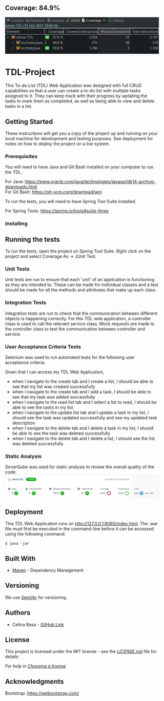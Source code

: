 ## Coverage: 84.9%  
![Coverage screenshot](https://github.com/CelinaQA/TDL-Project/blob/featureWebsite/Documentation/Coverage.png)

# TDL-Project
This To-do List (TDL) Web Application was designed with full CRUD capabilities so that a user can create a to-do list with multiple tasks assigned to it.  They can keep track with their progress by updating the tasks to mark them as completed, as well as being able to view and delete tasks in a list.

## Getting Started

These instructions will get you a copy of the project up and running on your local machine for development and testing purposes. See deployment for notes on how to deploy the project on a live system.

### Prerequisites
You will need to have Java and Git Bash installed on your computer to run the TDL.  
  
For Java: https://www.oracle.com/java/technologies/javase/jdk14-archive-downloads.html  
For Git Bash: https://git-scm.com/download/win 

To run the tests, you will need to have Spring Tool Suite installed.  

For Spring Tools: https://spring.io/tools#suite-three

### Installing

## Running the tests

To run the tests, open the project on Spring Tool Suite.  Right click on the project and select Coverage As -> JUnit Test.

### Unit Tests 
Unit tests are run to ensure that each 'unit' of an application is functioning as they are intended to.  These can be made for individual classes and a test should be made for all the methods and attributes that make up each class.  

### Integration Tests 
Integration tests are run to check that the communication between different objects is happening correctly.  For this TDL web application, a controller class is used to call the relevant service class.  Mock requests are made to the controller class to test the communication between controller and service.

### User Acceptance Criteria Tests
Selenium was used to run automated tests for the following user acceptance criteria:  
  
Given that I can access my TDL Web Application,  
* when I navigate to the create tab and I create a list, I should be able to see that my list was created successfully 
* when I navigate to the create tab and I add a task, I should be able to see that my task was added successfully 
* when I navigate to the read list tab and I select a list to read, I should be able to see the tasks in my list 
* when I navigate to the update list tab and I update a task in my list, I should see the task was updated successfully and see my updated task description 
* when I navigate to the delete tab and I delete a task in my list, I should be able to see the task was deleted successfully 
* when I navigate to the delete tab and I delete a list, I should see the list was deleted successfully 

### Static Analysis
SonarQube was used for static analysis to review the overall quality of the code:
![Coverage screenshot](https://github.com/CelinaQA/TDL-Project/blob/featureWebsite/Documentation/SonarQube-screenshot.png)

## Deployment
This TDL Web Application runs on http://127.0.0.1:8080/index.html.  The .war file must first be executed in the command-line before it can be accessed using the following command: 
```
$ java -jar 
```

## Built With

* [Maven](https://maven.apache.org/) - Dependency Management

## Versioning

We use [SemVer](http://semver.org/) for versioning.

## Authors
* Celina Basa - [GitHub Link](https://github.com/CelinaQA)

## License

This project is licensed under the MIT license - see the [LICENSE.md](LICENSE.md) file for details 

*For help in [Choosing a license](https://choosealicense.com/)*

## Acknowledgments
Bootstrap: https://getbootstrap.com/

